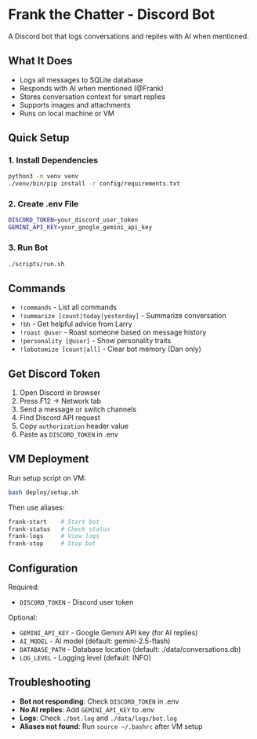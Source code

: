 # Frank the Chatter - Discord Bot

A Discord bot that logs conversations and replies with AI when mentioned.

## What It Does

- Logs all messages to SQLite database
- Responds with AI when mentioned (@Frank)
- Stores conversation context for smart replies
- Supports images and attachments
- Runs on local machine or VM

## Quick Setup

### 1. Install Dependencies
```bash
python3 -m venv venv
./venv/bin/pip install -r config/requirements.txt
```

### 2. Create .env File
```bash
DISCORD_TOKEN=your_discord_user_token
GEMINI_API_KEY=your_google_gemini_api_key
```

### 3. Run Bot
```bash
./scripts/run.sh
```

## Commands

- `!commands` - List all commands
- `!summarize [count|today|yesterday]` - Summarize conversation
- `!bh` - Get helpful advice from Larry
- `!roast @user` - Roast someone based on message history
- `!personality [@user]` - Show personality traits
- `!lobotomize [count|all]` - Clear bot memory (Dan only)

## Get Discord Token

1. Open Discord in browser
2. Press F12 → Network tab
3. Send a message or switch channels
4. Find Discord API request
5. Copy `authorization` header value
6. Paste as `DISCORD_TOKEN` in .env

## VM Deployment

Run setup script on VM:
```bash
bash deploy/setup.sh
```

Then use aliases:
```bash
frank-start    # Start bot
frank-status   # Check status
frank-logs     # View logs
frank-stop     # Stop bot
```

## Configuration

Required:
- `DISCORD_TOKEN` - Discord user token

Optional:
- `GEMINI_API_KEY` - Google Gemini API key (for AI replies)
- `AI_MODEL` - AI model (default: gemini-2.5-flash)
- `DATABASE_PATH` - Database location (default: ./data/conversations.db)
- `LOG_LEVEL` - Logging level (default: INFO)

## Troubleshooting

- **Bot not responding**: Check `DISCORD_TOKEN` in .env
- **No AI replies**: Add `GEMINI_API_KEY` to .env
- **Logs**: Check `./bot.log` and `./data/logs/bot.log`
- **Aliases not found**: Run `source ~/.bashrc` after VM setup
